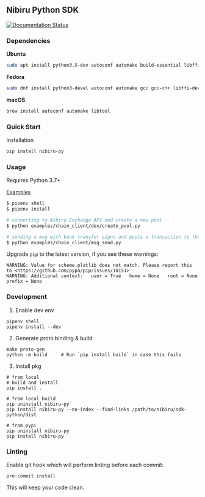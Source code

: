## Nibiru Python SDK

[![Documentation Status](https://readthedocs.org/projects/nibiru-py/badge/?version=latest)](https://nibiru-py.readthedocs.io/en/latest/?badge=latest)


### Dependencies

**Ubuntu**
```bash
sudo apt install python3.X-dev autoconf automake build-essential libffi-dev libtool pkg-config
```
**Fedora**
```bash
sudo dnf install python3-devel autoconf automake gcc gcc-c++ libffi-devel libtool make pkgconfig
```

**macOS**

```bash
brew install autoconf automake libtool
```

### Quick Start
Installation
```bash
pip install nibiru-py
```

### Usage
Requires Python 3.7+

[Examples](https://github.com/NibiruChain/sdk-python/tree/master/examples)
```bash
$ pipenv shell
$ pipenv install

# connecting to Nibiru Exchange API and create a new pool
$ python examples/chain_client/dex/create_pool.py

# sending a msg with bank transfer signs and posts a transaction to the Nibiru Chain
$ python examples/chain_client/msg_send.py
```
Upgrade `pip` to the latest version, if you see these warnings:
  ```
  WARNING: Value for scheme.platlib does not match. Please report this to <https://github.com/pypa/pip/issues/10151>
  WARNING: Additional context:   user = True   home = None   root = None   prefix = None
  ```

### Development
1. Enable dev env
  ```
  pipenv shell
  pipenv install --dev
  ```

2. Generate proto binding & build
  ```
  make proto-gen
  python -m build     # Run `pip install build` in case this fails
  ```


3. Install pkg
  ```
  # from local
  # build and install
  pip install .

  # from local build
  pip uninstall nibiru-py
  pip install nibiru-py --no-index --find-links /path/to/nibiru/sdk-python/dist

  # from pypi
  pip uninstall nibiru-py
  pip install nibiru-py
  ```
### Linting
Enable git hook which will perform linting before each commit:
```shell
pre-commit install
```
This will keep your code clean.
